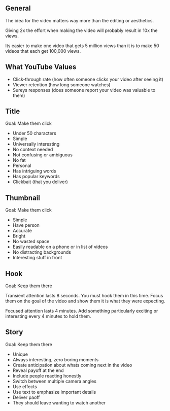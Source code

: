 ## General

The idea for the video matters way more than the editing or aesthetics.

Giving 2x the effort when making the video will probably result in 10x the views.

Its easier to make one video that gets 5 million views than it is to make 50 videos that each get 100,000 views.

## What YouTube Values

- Click-through rate (how often someone clicks your video after seeing it)
- Viewer retention (how long someone watches)
- Sureys responses (does someone report your video was valuable to them)

## Title

Goal: Make them click

- Under 50 characters
- Simple
- Universally interesting
- No context needed
- Not confusing or ambiguous
- No fat
- Personal
- Has intriguing words
- Has popular keywords
- Clickbait (that you deliver)

## Thumbnail

Goal: Make them click

- Simple
- Have person
- Accurate
- Bright
- No wasted space
- Easily readable on a phone or in list of videos
- No distracting backgrounds
- Interesting stuff in front

## Hook

Goal: Keep them there

Transient attention lasts 8 seconds. You must hook them in this time. Focus them on the goal of the video and show them it is what they were expecting.

Focused attention lasts 4 minutes. Add something particularly exciting or interesting every 4 minutes to hold them.

## Story

Goal: Keep them there

- Unique
- Always interesting, zero boring moments
- Create anticipation about whats coming next in the video
- Reveal payoff at the end
- Include people reacting honestly
- Switch between multiple camera angles
- Use effects
- Use text to emphasize important details
- Deliver paoff
- They should leave wanting to watch another
